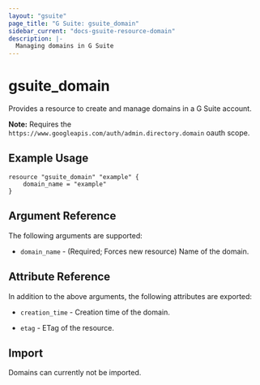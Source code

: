 ```yaml
---
layout: "gsuite"
page_title: "G Suite: gsuite_domain"
sidebar_current: "docs-gsuite-resource-domain"
description: |-
  Managing domains in G Suite
---
```


# gsuite\_domain

Provides a resource to create and manage domains in a G Suite account.

**Note:** Requires the `https://www.googleapis.com/auth/admin.directory.domain`
oauth scope.

## Example Usage

```hcl
resource "gsuite_domain" "example" {
    domain_name = "example"
}
```

## Argument Reference

The following arguments are supported:

* `domain_name` - (Required; Forces new resource) Name of the domain.

## Attribute Reference

In addition to the above arguments, the following attributes are exported:

* `creation_time` - Creation time of the domain.

* `etag` - ETag of the resource.

## Import

Domains can currently not be imported.
